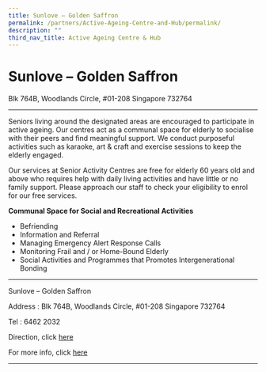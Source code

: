 ```yaml
---
title: Sunlove – Golden Saffron
permalink: /partners/Active-Ageing-Centre-and-Hub/permalink/
description: ""
third_nav_title: Active Ageing Centre & Hub
---
```

**Sunlove – Golden Saffron**
============================
Blk 764B, Woodlands Circle, #01-208 Singapore 732764

------------------------------------------------------------

Seniors living around the designated areas are encouraged to participate in active ageing. Our centres act as a communal space for elderly to socialise with their peers and find meaningful support. We conduct purposeful activities such as karaoke, art & craft and exercise sessions to keep the elderly engaged.

Our services at Senior Activity Centres are free for elderly 60 years old and above who requires help with daily living activities and have little or no family support. Please approach our staff to check your eligibility to enrol for our free services.

**Communal Space for Social and Recreational Activities**

*   Befriending
*   Information and Referral
*   Managing Emergency Alert Response Calls
*   Monitoring Frail and / or Home-Bound Elderly
*   Social Activities and Programmes that Promotes Intergenerational Bonding

------------------------------------------------------------

Sunlove – Golden Saffron

Address : Blk 764B, Woodlands Circle, #01-208 Singapore 732764

Tel : 6462 2032

Direction, click [here](https://www.google.com/maps/place/Block+764A+HDB+Woodlands/@1.44563,103.796607,17z/data=!3m1!4b1!4m5!3m4!1s0x31da130ceeb69881:0x3ce9b59eb631754c!8m2!3d1.44563!4d103.796607)

For more info, click [here](https://sunlove.org.sg/)

------------------------------------------------------------